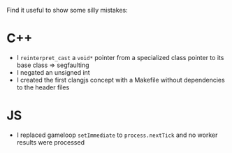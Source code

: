 Find it useful to show some silly mistakes:

# C++
- I `reinterpret_cast` a `void*` pointer from a specialized class pointer to its base class => segfaulting
- I negated an unsigned int
- I created the first clangjs concept with a Makefile without dependencies to the header files

# JS
- I replaced gameloop `setImmediate` to `process.nextTick` and no worker results were processed